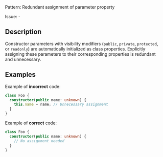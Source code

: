 Pattern: Redundant assignment of parameter property

Issue: -

## Description

Constructor parameters with visibility modifiers (`public`, `private`, `protected`, or `readonly`) are automatically initialized as class properties. Explicitly assigning these parameters to their corresponding properties is redundant and unnecessary.

## Examples

Example of **incorrect** code:
```typescript
class Foo {
  constructor(public name: unknown) {
    this.name = name; // Unnecessary assignment
  }
}
```

Example of **correct** code:
```typescript
class Foo {
  constructor(public name: unknown) {
    // No assignment needed
  }
}
```